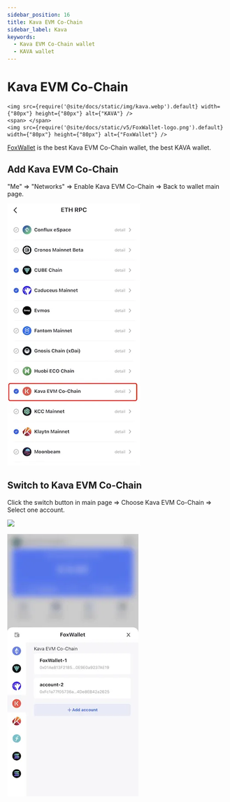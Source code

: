 ```yaml
---
sidebar_position: 16
title: Kava EVM Co-Chain
sidebar_label: Kava
keywords:
  - Kava EVM Co-Chain wallet
  - KAVA wallet
---
```


# Kava EVM Co-Chain
```mdx-code-block
<img src={require('@site/docs/static/img/kava.webp').default} width={"80px"} height={"80px"} alt={"KAVA"} />
<span> </span>
<img src={require('@site/docs/static/v5/FoxWallet-logo.png').default} width={"80px"} height={"80px"} alt={"FoxWallet"} />
```
[FoxWallet](https://foxwallet.com) is the best Kava EVM Co-Chain wallet, the best KAVA wallet.

## Add Kava EVM Co-Chain

"Me" => "Networks" => Enable Kava EVM Co-Chain => Back to wallet main page.

![](../img/add-kava.webp)

## Switch to Kava EVM Co-Chain

Click the switch button in main page => Choose Kava EVM Co-Chain => Select one account.

<img src="/img/docs/switch-entrance.webp" width="320" />

![](../img/switch-kava.webp)